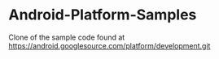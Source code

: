# Android-Platform-Samples
Clone of the sample code found at https://android.googlesource.com/platform/development.git
